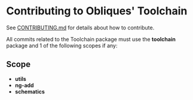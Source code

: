 # Contributing to Obliques' Toolchain

See [CONTRIBUTING.md](../../CONTRIBUTING.md) for details about how to contribute.

All commits related to the Toolchain package must use the **toolchain** package and 1 of the following scopes if any:

## <a name="scope"></a> Scope

- **utils**
- **ng-add**
- **schematics**
